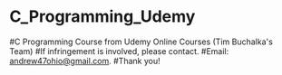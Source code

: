 # C_Programming_Udemy
#C Programming Course from Udemy Online Courses (Tim Buchalka's Team)
#If infringement is involved, please contact.
#Email: andrew47ohio@gmail.com.
#Thank you!
